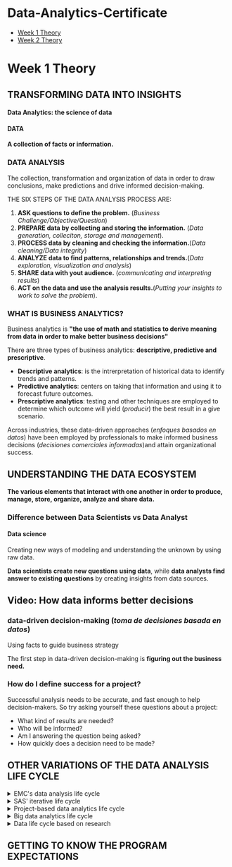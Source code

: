 # Data-Analytics-Certificate

- [Week 1 Theory](#week-1-theory)
- [Week 2 Theory](#week-2-theory)

# Week 1 Theory

## TRANSFORMING DATA INTO INSIGHTS

#### Data Analytics: the science of data

#### DATA
**A collection of facts or information.**

### DATA ANALYSIS
The collection, transformation and organization of data in order to draw conclusions, make predictions and drive informed decision-making.

THE SIX STEPS OF THE DATA ANALYSIS PROCESS ARE:
1. **ASK questions to define the problem.** (*Business Challenge/Objective/Question*)
2. **PREPARE data by collecting and storing the information.** (*Data generation, colleciton, storage and management*).
4. **PROCESS data by cleaning and checking the information.**(*Data cleaning/Data integrity*)
5. **ANALYZE data to find patterns, relationships and trends.**(*Data exploration, visualization and analysis*)
6. **SHARE data with yout audience.** (*communicating and interpreting results*)
7. **ACT on the data and use the analysis results.**(*Putting your insights to work to solve the problem*).


### WHAT IS BUSINESS ANALYTICS?

Business analytics is **"the use of math and statistics to derive meaning from data in order to make better business decisions"**

There are three types of business analytics: **descriptive, predictive and prescriptive**.
- **Descriptive analytics**: is the intrerpretation of historical data to identify trends and patterns.
- **Predictive analytics**: centers on taking that information and using it to forecast future outcomes.
- **Prescriptive analytics**: testing and other techniques are employed to determine which outcome will yield (*producir*) the best result in a give scenario.

Across industries, these data-driven approaches (*enfoques basados en datos*) have been employed by professionals to make informed business decisions (*decisiones comerciales informadas*)and attain organizational success.




## UNDERSTANDING THE DATA ECOSYSTEM
**The various elements that interact with one another in order to produce, manage, store, organize, analyze and share data.**

### Difference between Data Scientists vs Data Analyst

#### Data science

Creating new ways of modeling and understanding the unknown by using raw data.
 
 **Data scientists create new questions using data**, while **data analysts find answer to existing questions** by creating insights from data sources.
 
 ## Video: How data informs better decisions
 
 ### data-driven decision-making (*toma de decisiones basada en datos*)
 
 Using facts to guide business strategy
 
 The first step in data-driven decision-making is **figuring out the business need.**
 
 
 ### How do I define success for a project?

Successful analysis needs to be accurate, and fast enough to help decision-makers. So try asking yourself these questions about a project:
 - What kind of results are needed?
 - Who will be informed? 
 - Am I answering the question being asked?
 - How quickly does a decision need to be made?


## OTHER VARIATIONS OF THE DATA ANALYSIS LIFE CYCLE

<details>
  <summary>EMC's data analysis life cycle</summary>
  
  **EMC Corporation's data analytics life cycle is cyclical with six steps:**
  
  1. Discovery
  2. Pre-processing data
  3. Model planning
  4. Model building
  5. Communicate results
  6. Operationalize

</details>

<details>
  <summary>SAS' iterative life cycle</summary>
  
  An iterative life cycle was created by a company called SAS, a leading data analytics   solutions provider. It can be used to produce repeatable, reliable, and predictive     results:
  
  1. Ask
  2. Prepare
  3. Explore
  4. Model
  5. Implement
  6. Act
  7. Evaluate

</details>
<details>
  <summary>Project-based data analytics life cycle </summary>
  
  **A project-based data analytics life cycle has five simple steps:**
  
  1. Identifying the problem
  2. Designing data requirements
  3. Pre-processing data
  4. Data analysis
  5. Data visualizing

</details>
<details>
  <summary>Big data analytics life cycle</summary>
  
  Authors Thomas Erl, Wajid Khattak, and Paul Buhler proposed a big data analytics life   cycle in their book, Big Data Fundamentals: Concepts, Drivers & Techniques. Their       life cycle suggests phases divided into nine steps:
  
  1. Business case evaluation
  2. Data identification
  3. Data acquisition and filtering
  4. Data extraction
  5. Data validation and cleaning
  6. Data aggregation and representation
  7. Data analysis
  8. Data visualization
  9. Utilization of analysis results


</details>
<details>
  <summary>Data life cycle based on research</summary>
  
  One final data life cycle informed by Harvard University research has eight phases:
  
  1. Generation
  2. Collection
  3. Processing
  4. Storage management
  5. Analysis
  6. Visualization
  7. Interpretation
  8. Discovery
</details>


## GETTING TO KNOW THE PROGRAM EXPECTATIONS 




 
